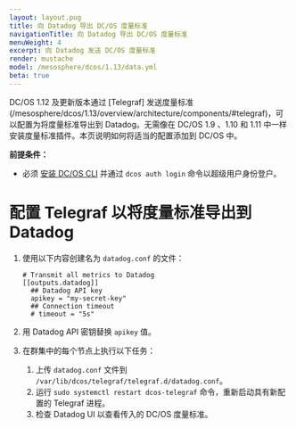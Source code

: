 ```yaml
---
layout: layout.pug
title: 向 Datadog 导出 DC/OS 度量标准
navigationTitle: 向 Datadog 导出 DC/OS 度量标准
menuWeight: 4
excerpt: 向 Datadog 发送 DC/OS 度量标准
render: mustache
model: /mesosphere/dcos/1.13/data.yml
beta: true
---
```



DC/OS 1.12 及更新版本通过 [Telegraf] 发送度量标准(/mesosphere/dcos/1.13/overview/architecture/components/#telegraf)，可以配置为将度量标准导出到 Datadog。无需像在 DC/OS 1.9 、1.10 和 1.11 中一样安装度量标准插件。本页说明如何将适当的配置添加到 DC/OS 中。


**前提条件：**

- 必须 [安装 DC/OS CLI](/mesosphere/dcos/1.13/cli/install/) 并通过 `dcos auth login` 命令以超级用户身份登户。

# 配置 Telegraf 以将度量标准导出到 Datadog

1. 使用以下内容创建名为 `datadog.conf` 的文件：

    ```
    # Transmit all metrics to Datadog
    [[outputs.datadog]]
      ## Datadog API key
      apikey = "my-secret-key"
      ## Connection timeout
      # timeout = "5s"
    ```

1. 用 Datadog API 密钥替换 `apikey` 值。

1. 在群集中的每个节点上执行以下任务：

   1. 上传 `datadog.conf` 文件到 `/var/lib/dcos/telegraf/telegraf.d/datadog.conf`。
   1. 运行 `sudo systemctl restart dcos-telegraf` 命令，重新启动具有新配置的 Telegraf 进程。
   1. 检查 Datadog UI 以查看传入的 DC/OS 度量标准。
